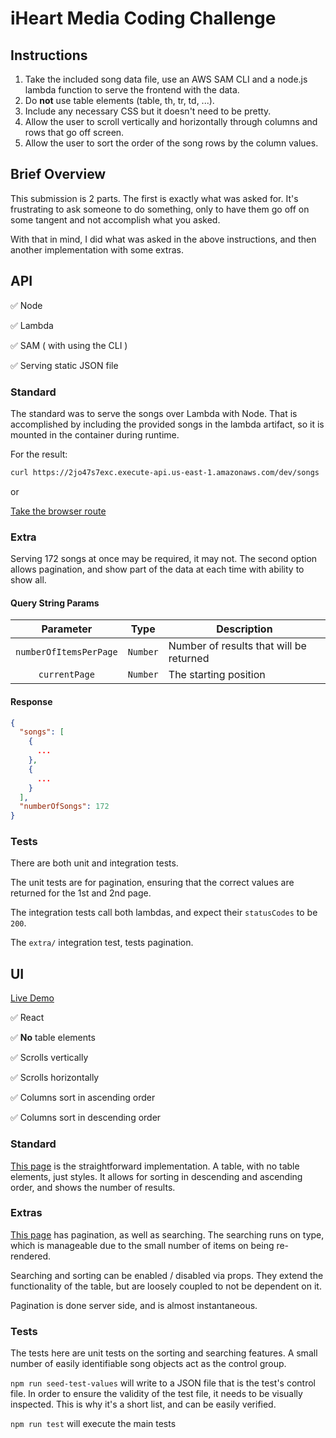 # iHeart Media Coding Challenge

## Instructions

1. Take the included song data file, use an AWS SAM CLI and a node.js lambda function to serve the frontend with the data.
2. Do **not** use table elements (table, th, tr, td, ...).
3. Include any necessary CSS but it doesn't need to be pretty.
4. Allow the user to scroll vertically and horizontally through columns and rows that go off screen.
5. Allow the user to sort the order of the song rows by the column values.

## Brief Overview

This submission is 2 parts. The first is exactly what was asked for. It's frustrating to ask someone to do something, only to have them go off on some tangent and not accomplish what you asked. 

With that in mind, I did what was asked in the above instructions, and then another implementation with some extras.

## API

:white_check_mark: Node

:white_check_mark: Lambda

:white_check_mark: SAM ( with using the CLI )

:white_check_mark: Serving static JSON file

### Standard

The standard was to serve the songs over Lambda with Node. That is accomplished by including the provided songs in the lambda artifact, so it is mounted in the container during runtime.

For the result:
```sh
curl https://2jo47s7exc.execute-api.us-east-1.amazonaws.com/dev/songs
```
or

[Take the browser route](https://2jo47s7exc.execute-api.us-east-1.amazonaws.com/dev/songs)

### Extra

Serving 172 songs at once may be required, it may not. The second option allows pagination, and show part of the data at each time with ability to show all.

#### Query String Params

| Parameter | Type | Description |
| :---: | --- | --- |
| `numberOfItemsPerPage` | `Number` | Number of results that will be returned |
| `currentPage` | `Number` | The starting position |

#### Response

```json
{
  "songs": [
    {
      ...
    },
    {
      ...
    }
  ],
  "numberOfSongs": 172
}
```

### Tests

There are both unit and integration tests.

The unit tests are for pagination, ensuring that the correct values are returned for the 1st and 2nd page.

The integration tests call both lambdas, and expect their `statusCodes` to be `200`. 

The `extra/` integration test, tests pagination.

## UI

[Live Demo](https://d1ma6phx3bdsds.cloudfront.net/)

:white_check_mark: React

:white_check_mark: **No** table elements

:white_check_mark: Scrolls vertically

:white_check_mark: Scrolls horizontally

:white_check_mark: Columns sort in ascending order

:white_check_mark: Columns sort in descending order

### Standard

[This page](https://d1ma6phx3bdsds.cloudfront.net/songs) is the straightforward implementation. A table, with no table elements, just styles. It allows for sorting in descending and ascending order, and shows the number of results.

### Extras

[This page](https://d1ma6phx3bdsds.cloudfront.net/extra/songs) has pagination, as well as searching. The searching runs on type, which is manageable due to the small number of items on being re-rendered.

Searching and sorting can be enabled / disabled via props. They extend the functionality of the table, but are loosely coupled to not be dependent on it.

Pagination is done server side, and is almost instantaneous. 

### Tests

The tests here are unit tests on the sorting and searching features. A small number of easily identifiable song objects act as the control group. 

`npm run seed-test-values` will write to a JSON file that is the test's control file. In order to ensure the validity of the test file, it needs to be visually inspected. This is why it's a short list, and can be easily verified.

`npm run test` will execute the main tests

